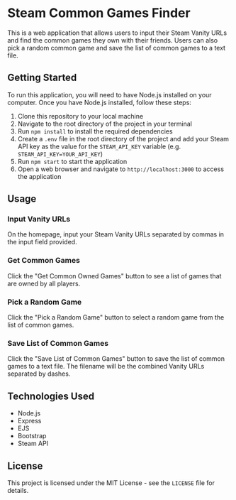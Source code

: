 # Steam Common Games Finder

This is a web application that allows users to input their Steam Vanity URLs and find the common games they own with their friends. Users can also pick a random common game and save the list of common games to a text file.

## Getting Started

To run this application, you will need to have Node.js installed on your computer. Once you have Node.js installed, follow these steps:

1. Clone this repository to your local machine
2. Navigate to the root directory of the project in your terminal
3. Run `npm install` to install the required dependencies
4. Create a `.env` file in the root directory of the project and add your Steam API key as the value for the `STEAM_API_KEY` variable (e.g. `STEAM_API_KEY=YOUR_API_KEY`)
5. Run `npm start` to start the application
6. Open a web browser and navigate to `http://localhost:3000` to access the application

## Usage

### Input Vanity URLs

On the homepage, input your Steam Vanity URLs separated by commas in the input field provided.

### Get Common Games

Click the "Get Common Owned Games" button to see a list of games that are owned by all players.

### Pick a Random Game

Click the "Pick a Random Game" button to select a random game from the list of common games.

### Save List of Common Games

Click the "Save List of Common Games" button to save the list of common games to a text file. The filename will be the combined Vanity URLs separated by dashes.

## Technologies Used

- Node.js
- Express
- EJS
- Bootstrap
- Steam API

## License

This project is licensed under the MIT License - see the `LICENSE` file for details.
